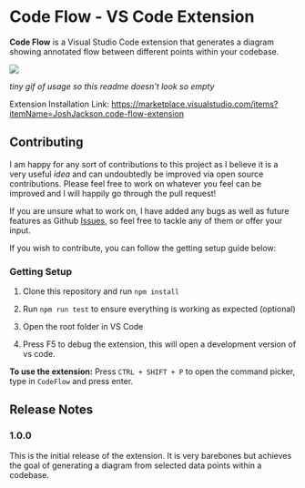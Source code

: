 # Code Flow - VS Code Extension

**Code Flow** is a Visual Studio Code extension that generates a diagram showing annotated flow between different points within your codebase.

![](https://media.giphy.com/media/THlJRdtu8OkSAhybNj/source.gif)

_tiny gif of usage so this readme doesn't look so empty_

Extension Installation Link: https://marketplace.visualstudio.com/items?itemName=JoshJackson.code-flow-extension

## Contributing

I am happy for any sort of contributions to this project as I believe it is a very useful _idea_ and can undoubtedly be improved via open source contributions. Please feel free to work on whatever you feel can be improved and I will happily go through the pull request!

If you are unsure what to work on, I have added any bugs as well as future features as Github [Issues](), so feel free to tackle any of them or offer your input.

If you wish to contribute, you can follow the getting setup guide below:

### Getting Setup

1. Clone this repository and run `npm install`

2. Run `npm run test` to ensure everything is working as expected (optional)

3. Open the root folder in VS Code

4. Press F5 to debug the extension, this will open a development version of vs code.

**To use the extension:** Press `CTRL + SHIFT + P` to open the command picker, type in `CodeFlow` and press enter.

## Release Notes

### 1.0.0

This is the initial release of the extension. It is very barebones but achieves the goal of generating a diagram from selected data points within a codebase.

